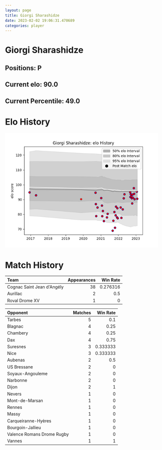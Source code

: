 ```yaml
---  
layout: page  
title: Giorgi Sharashidze  
date: 2023-02-02 19:06:31.470689  
categories: player  
---
```

# Giorgi Sharashidze

## Positions: P

## Current elo: 90.0

## Current Percentile: 49.0

# Elo History


![elo history](history_GiorgiSharashidze.png)
# Match History


| Team                       |   Appearances |   Win Rate |
|:---------------------------|--------------:|-----------:|
| Cognac Saint Jean d'Angély |            38 |   0.276316 |
| Aurillac                   |             2 |   0.5      |
| Roval Drome XV             |             1 |   0        |

| Opponent                   |   Matches |   Win Rate |
|:---------------------------|----------:|-----------:|
| Tarbes                     |         5 |   0.1      |
| Blagnac                    |         4 |   0.25     |
| Chambery                   |         4 |   0.25     |
| Dax                        |         4 |   0.75     |
| Suresnes                   |         3 |   0.333333 |
| Nice                       |         3 |   0.333333 |
| Aubenas                    |         2 |   0.5      |
| US Bressane                |         2 |   0        |
| Soyaux-Angouleme           |         2 |   0        |
| Narbonne                   |         2 |   0        |
| Dijon                      |         2 |   1        |
| Nevers                     |         1 |   0        |
| Mont-de-Marsan             |         1 |   0        |
| Rennes                     |         1 |   0        |
| Massy                      |         1 |   0        |
| Carqueiranne-Hyères        |         1 |   0        |
| Bourgoin-Jallieu           |         1 |   0        |
| Valence Romans Drome Rugby |         1 |   0        |
| Vannes                     |         1 |   1        |